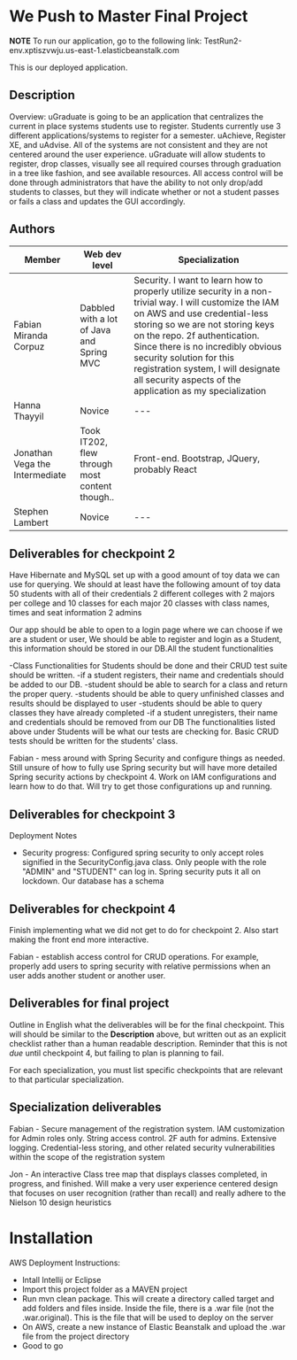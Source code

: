 # We Push to Master Final Project

**NOTE** 
To run our application, go to the following link:
TestRun2-env.xptiszvwju.us-east-1.elasticbeanstalk.com

This is our deployed application.

## Description

Overview: uGraduate is going to be an application that centralizes the current
in place systems students use to register. Students currently use 3 different
applications/systems to register for a semester. uAchieve, Register XE,
and uAdvise. All of the systems are not consistent and they are not centered
around the user experience. uGraduate will allow students to register, drop
classes, visually see all required courses through graduation in a tree like
fashion, and see available resources. All access control will be done through
administrators that have the ability to not only drop/add students to classes,
but they will indicate whether or not a student passes or fails a class and
updates the GUI accordingly.


## Authors

| Member | Web dev level | Specialization |
| --- | --- | --- |
| Fabian Miranda Corpuz | Dabbled with a lot of Java and Spring MVC | Security. I want to learn how to properly utilize security in a non-trivial way. I will customize the IAM on AWS and use credential-less storing so we are not storing keys on the repo. 2f authentication. Since there is no incredibly obvious security solution for this registration system, I will designate all security aspects of the application as my specialization |
| Hanna Thayyil | Novice | --- |
| Jonathan Vega the Intermediate | Took IT202, flew through most content though.. | Front-end. Bootstrap, JQuery, probably React |
| Stephen Lambert | Novice | --- |

## Deliverables for checkpoint 2

Have Hibernate and MySQL set up with a good amount of toy data we can use for querying.
We should at least have the following amount of toy data
50 students with all of their credentials
2 different colleges with 2 majors per college and 10 classes for each major
20 classes with class names, times and seat information
2 admins

Our app should be able to open to a login page where we can choose if we are a student or user, We should be able to register and login as a Student, this information should be stored in our DB.All the student functionalities

-Class Functionalities for Students should be done and their CRUD test suite should be written. -if a student registers, their name and credentials should be added to our DB.
-student should be able to search for a class and return the proper query.
-students should be able to query unfinished classes and results should be displayed to user
-students should be able to query classes they have already completed
-if a student unregisters, their name and credentials should be removed from our DB
The functionalities listed above under Students will be what our tests are checking for. Basic CRUD tests should be written for the students' class.

Fabian - mess around with Spring Security and configure things as needed. Still unsure of how to fully use Spring security but will have more detailed Spring security actions by checkpoint 4. Work on IAM configurations and learn how to do that. Will try to get those configurations up and running.

## Deliverables for checkpoint 3
Deployment Notes
- Security progress: Configured spring security to only accept roles signified in the SecurityConfig.java class. Only 
people with the role "ADMIN" and "STUDENT" can log in. Spring security puts it all on lockdown. Our database has 
a schema 

## Deliverables for checkpoint 4

Finish implementing what we did not get to do for checkpoint 2. 
Also start making the front end more interactive. 

Fabian - establish access control for CRUD operations. For example, properly add users to spring security with relative permissions when an user adds another student or another user. 

## Deliverables for final project

Outline in English what the deliverables will be for the final checkpoint. This will should be
similar to the **Description** above, but written out as an explicit checklist rather than a human
readable description. Reminder that this is not *due* until checkpoint 4, but failing to plan is
planning to fail.

For each specialization, you must list specific checkpoints that are relevant to that particular specialization.

## Specialization deliverables

Fabian - Secure management of the registration system. IAM customization for Admin roles only. String access control. 2F auth for admins. Extensive logging. Credential-less storing, and other related security vulnerabilities within the scope of the registration system

Jon - An interactive Class tree map that displays classes completed, in progress, and finished. Will make a very user experience centered design that focuses on user recognition (rather than recall) and really adhere to the Nielson 10 design heuristics

# Installation

AWS Deployment Instructions:
- Intall Intellij or Eclipse
- Import this project folder as a MAVEN project
- Run mvn clean package. This will create a directory called target and add folders and files inside. Inside the file, there is a .war file (not the .war.original). This is the file that will be used to deploy on the server
- On AWS, create a new instance of Elastic Beanstalk and upload the .war file from the project directory
- Good to go
